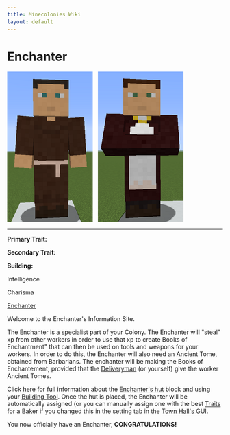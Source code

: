 ```yaml
---
title: Minecolonies Wiki
layout: default
---
```

# Enchanter

<div class="infobox box text-center">
<img src="../../assets/images/workers/enchanter_m.png" alt="Enchanter Male" />&nbsp;&nbsp;&nbsp;<img src="../../assets/images/workers/enchanter_f.png" alt="Encahnter Female" />
<hr />
  <div class="row section-text text-left">
    <div class="col">
      <p><strong>Primary Trait:</strong></p>
      <p><strong>Secondary Trait:</strong></p>
      <p><strong>Building:</strong></p>
    </div>
    <div class="col">
      <p class="traitp">Intelligence</p>
      <p class="traits">Charisma</p>
      <p><a href="../buildings/enchanter">Enchanter</a></p>
    </div>
  </div>
</div>

Welcome to the Enchanter's Information Site.

The Enchanter is a specialist part of your Colony. The Enchanter will "steal" xp from other workers in order to use that xp to create Books of Enchantment" that can then be used on tools and weapons for your workers. In order to do this, the Enchanter will also need an Ancient Tome, obtained from Barbarians. The enchanter will be making the Books of Enchantement, provided that the [Deliveryman](../workers/deliveryman) (or yourself) give the worker Ancient Tomes. 

Click here for full information about the [Enchanter's hut](../buildings/enchanter) block and using your [Building Tool](../items/buildingtool). Once the hut is placed, the Enchanter will be automatically assigned (or you can manually assign one with the best [Traits](../systems/workerinfo) for a Baker if you changed this in the setting tab in the [Town Hall's GUI](../../source/buildings/townhall).

You now officially have an Enchanter, **CONGRATULATIONS!**

 
